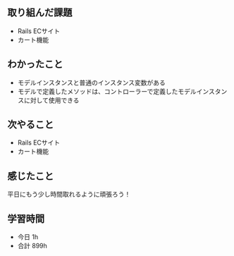 ## 取り組んだ課題
- Rails ECサイト
- カート機能


## わかったこと
-  モデルインスタンスと普通のインスタンス変数がある
- モデルで定義したメソッドは、コントローラーで定義したモデルインスタンスに対して使用できる


## 次やること
- Rails ECサイト
- カート機能

##  感じたこと
平日にもう少し時間取れるように頑張ろう！

## 学習時間
- 今日 1h
- 合計 899h
